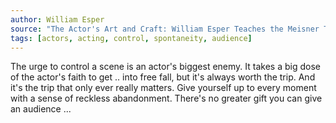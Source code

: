 ```yaml
---
author: William Esper
source: "The Actor's Art and Craft: William Esper Teaches the Meisner Technique"
tags: [actors, acting, control, spontaneity, audience]
---
```

The urge to control a scene is an actor's biggest enemy. It takes a big dose of the actor's faith to get .. into free fall, but it's always worth the trip. And it's the trip that only ever really matters. Give yourself up to every moment with a sense of reckless abandonment. There's no greater gift you can give an audience ...

